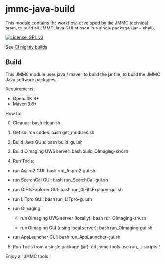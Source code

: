 # jmmc-java-build
This module contains the workflow, developed by the JMMC technical team, to build all JMMC Java GUI at once in a single package (jar + shell).

[![License: GPL v3](https://img.shields.io/badge/License-GPLv3-blue.svg)](LICENSE)

See [CI nightly builds](https://github.com/JMMC-OpenDev/jmmc-java-build/actions/workflows/build.yml)


## Build

This JMMC module uses java / maven to build the jar file, to build the JMMC Java software packages.

Requirements:
- OpenJDK 8+
- Maven 3.6+


How to:

0. Cleanup:
bash clean.sh


1. Get source codes:
bash get_modules.sh


2. Build Java GUIs:
bash build_gui.sh


3. Build OImaging UWS server:
bash build_OImaging-srv.sh


4. Run Tools:
- run Aspro2 GUI:
    bash run_Aspro2-gui.sh

- run SearchCal GUI:
    bash run_SearchCal-gui.sh

- run OIFitsExplorer GUI:
    bash run_OIFitsExplorer-gui.sh

- run LITpro GUI:
    bash run_LITpro-gui.sh

- run OImaging:
    - run OImaging UWS server (locally):
        bash run_OImaging-srv.sh

    - run OImaging GUI (using local server):
        bash run_OImaging-gui.sh

- run AppLauncher GUI:
    bash run_AppLauncher-gui.sh

5. Run Tools from a single package (jar):
cd jmmc-tools
    use run_... scripts !
    

Enjoy all JMMC tools !

